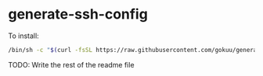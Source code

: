 # generate-ssh-config

To install:
```bash
/bin/sh -c "$(curl -fsSL https://raw.githubusercontent.com/gokuu/generate-ssh-config/master/install)"
```

TODO: Write the rest of the readme file